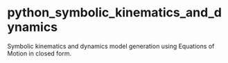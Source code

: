 # python_symbolic_kinematics_and_dynamics

Symbolic kinematics and dynamics model generation using Equations of Motion in closed form. 